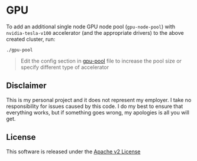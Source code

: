 # GPU

To add an additional single node GPU node pool (`gpu-node-pool`) with `nvidia-tesla-v100` accelerator (and the appropriate drivers) to the above created cluster, run:

```shell
./gpu-pool
```

> Edit the config section in [gpu-pool](./gpu-pool) file to increase the pool size or specify different type of accelerator



## Disclaimer

This is my personal project and it does not represent my employer. I take no responsibility for issues caused by this code. I do my best to ensure that everything works, but if something goes wrong, my apologies is all you will get.

## License
This software is released under the [Apache v2 License](../LICENSE)
